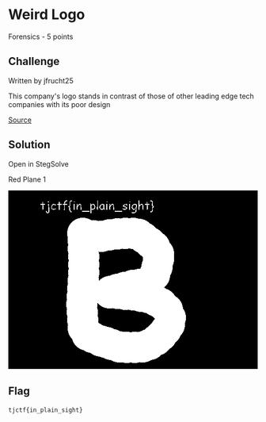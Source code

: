 # Weird Logo
Forensics - 5 points

## Challenge 
Written by jfrucht25

This company's logo stands in contrast of those of other leading edge tech companies with its poor design

[Source](c9a03d15f235087145579bd06f3f736a5546539254fbde100b8bf4d990bb8d8f_logo.png)

## Solution

Open in StegSolve

Red Plane 1

![red_plane_1.bmp](red_plane_1.bmp)

## Flag

	tjctf{in_plain_sight}